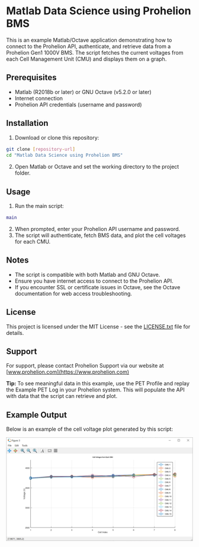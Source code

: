 # Matlab Data Science using Prohelion BMS

This is an example Matlab/Octave application demonstrating how to connect to the Prohelion API, authenticate, and retrieve data from a Prohelion Gen1 1000V BMS. The script fetches the current voltages from each Cell Management Unit (CMU) and displays them on a graph.

## Prerequisites

- Matlab (R2018b or later) or GNU Octave (v5.2.0 or later)
- Internet connection
- Prohelion API credentials (username and password)

## Installation

1. Download or clone this repository:

```bash
git clone [repository-url]
cd "Matlab Data Science using Prohelion BMS"
```

2. Open Matlab or Octave and set the working directory to the project folder.

## Usage

1. Run the main script:

```matlab
main
```

2. When prompted, enter your Prohelion API username and password.
3. The script will authenticate, fetch BMS data, and plot the cell voltages for each CMU.

## Notes

- The script is compatible with both Matlab and GNU Octave.
- Ensure you have internet access to connect to the Prohelion API.
- If you encounter SSL or certificate issues in Octave, see the Octave documentation for web access troubleshooting.

## License

This project is licensed under the MIT License - see the [LICENSE.txt](../LICENSE.txt) file for details.

## Support

For support, please contact Prohelion Support via our website at [www.prohelion.com](https://www.prohelion.com)

**Tip:** To see meaningful data in this example, use the PET Profile and replay the Example PET Log in your Prohelion system. This will populate the API with data that the script can retrieve and plot.

## Example Output

Below is an example of the cell voltage plot generated by this script:

![Example Cell Voltage Plot](GraphExample.png) 